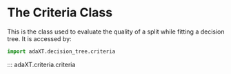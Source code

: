 # The Criteria Class
This is the class used to evaluate the quality of a split while fitting a decision tree.
It is accessed by:
```python
import adaXT.decision_tree.criteria
```

::: adaXT.criteria.criteria
